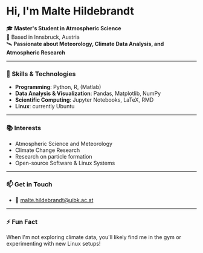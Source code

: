 # Hi, I'm Malte Hildebrandt

🎓 **Master's Student in Atmospheric Science**  
📍 Based in Innsbruck, Austria  
🛰️ **Passionate about Meteorology, Climate Data Analysis, and Atmospheric Research**

---

### 🔧 Skills & Technologies
- **Programming**: Python, R, (Matlab)
- **Data Analysis & Visualization**: Pandas, Matplotlib, NumPy
- **Scientific Computing**: Jupyter Notebooks, LaTeX, RMD
- **Linux**: currently Ubuntu

---

### 📚 Interests
- Atmospheric Science and Meteorology
- Climate Change Research
- Research on particle formation
- Open-source Software & Linux Systems

---

### 📫 Get in Touch
- 📧 malte.hildebrandt@uibk.ac.at

---

### ⚡ Fun Fact
When I'm not exploring climate data, you'll likely find me in the gym or experimenting with new Linux setups! 
